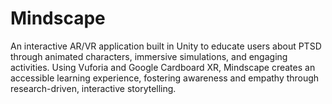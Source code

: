# Mindscape
An interactive AR/VR application built in Unity to educate users about PTSD through animated characters, immersive simulations, and engaging activities. Using Vuforia and Google Cardboard XR, Mindscape creates an accessible learning experience, fostering awareness and empathy through research-driven, interactive storytelling.
